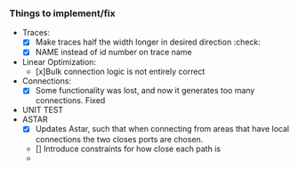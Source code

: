 ### Things to implement/fix
- Traces:
  - [x] Make traces half the width longer in desired direction :check: 
  - [x] NAME instead of id number on trace name
- Linear Optimization:
  - [x]Bulk connection logic is not entirely correct
- Connections:
  - [x] Some functionality was lost, and now it generates too many connections. Fixed
- UNIT TEST
- ASTAR
  - [x] Updates Astar, such that when connecting from areas that have local connections the two closes ports are chosen.
  - [] Introduce constraints for how close each path is
  - 